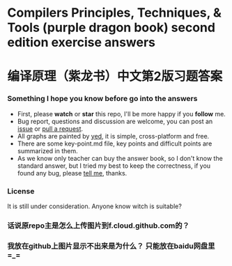 # Compilers Principles, Techniques, &amp; Tools (purple dragon book) second edition exercise answers
# 编译原理（紫龙书）中文第2版习题答案

### Something I hope you know before go into the answers

- First, please **watch** or **star** this repo, I'll be more happy if you **follow** me.
- Bug report, questions and discussion are welcome, you can post an [issue](https://github.com/fool2fish/dragon-book-practice-answer/issues/new) or [pull a request](https://help.github.com/articles/using-pull-requests).
- All graphs are painted by [yed](http://www.yworks.com/en/products_yed_about.html), it is simple, cross-platform and free.
- There are some key-point.md file, key points and difficult points are summarized in them.
- As we know only teacher can buy the answer book, so I don't know the standard answer, but I tried my best to keep the correctness, if you found any bug, please [tell me](https://github.com/fool2fish/dragon-book-practice-answer/issues/new), thanks.

### License

It is still under consideration. Anyone know witch is suitable?

### 话说原repo主是怎么上传图片到f.cloud.github.com的？ 
### 我放在github上图片显示不出来是为什么？  只能放在baidu网盘里=_=

